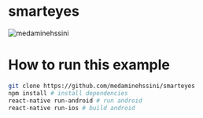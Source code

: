 # smarteyes

<p align="left"> <img src="https://komarev.com/ghpvc/?username=medaminehssini&label=Profile%20views&color=0e75b6&style=flat" alt="medaminehssini" /> </p>

# How to run this example
```bash
git clone https://github.com/medaminehssini/smarteyes
npm install # install dependencies
react-native run-android # run android
react-native run-ios # build android
```
